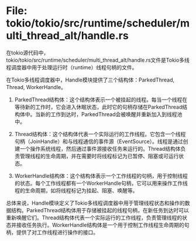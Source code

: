 # File: tokio/tokio/src/runtime/scheduler/multi_thread_alt/handle.rs

在tokio源代码中，tokio/tokio/src/runtime/scheduler/multi_thread_alt/handle.rs文件是Tokio多线程调度器中用于处理运行时（runtime）线程句柄的文件。

在Tokio多线程调度器中，Handle模块提供了三个结构体：ParkedThread, Thread, WorkerHandle。

1. ParkedThread结构体：这个结构体表示一个被挂起的线程。每当一个线程在等待新的工作时，它会进入休眠状态，此时它的句柄存储在ParkedThread结构体中。当新的工作到达时，ParkedThread会被唤醒并重新加入到线程池中。

2. Thread结构体：这个结构体代表一个实际运行的工作线程。它包含一个线程句柄（JoinHandle）和与线程通信的事件源（EventSource）。线程是通过创建一个操作系统线程，然后通过事件源接收任务来运行的。Thread结构体负责管理线程的生命周期，并在需要时将线程标记为已暂停、阻塞或可运行状态。

3. WorkerHandle结构体：这个结构体表示一个工作线程的句柄，用于控制线程的状态。每个工作线程都有一个WorkerHandle句柄，它可以用来操作工作线程的生命周期，如将线程标记为挂起、阻塞、唤醒等。

总体来说，Handle模块定义了Tokio多线程调度器中用于管理线程状态和操作的数据结构。ParkedThread结构体用于存储被挂起的线程句柄，在新任务到达时可以重新唤醒它们。Thread结构体代表一个实际运行的工作线程，负责管理线程的状态并接收任务执行。WorkerHandle结构体是一个用于控制工作线程生命周期的句柄，提供了对工作线程进行操作的接口。

